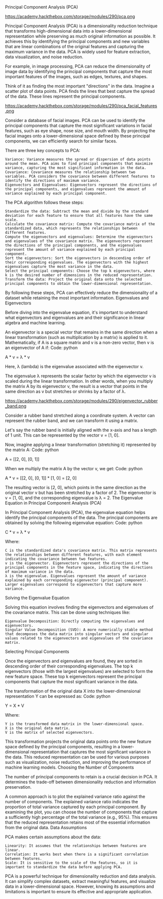 Principal Component Analysis (PCA)

https://academy.hackthebox.com/storage/modules/290/pca.png

Principal Component Analysis (PCA) is a dimensionality reduction technique that transforms high-dimensional data into a lower-dimensional representation while preserving as much original information as possible. It achieves this by identifying the principal components and new variables that are linear combinations of the original features and capturing the maximum variance in the data. PCA is widely used for feature extraction, data visualization, and noise reduction.

For example, in image processing, PCA can reduce the dimensionality of image data by identifying the principal components that capture the most important features of the images, such as edges, textures, and shapes.

Think of it as finding the most important "directions" in the data. Imagine a scatter plot of data points. PCA finds the lines that best capture the spread of the data. These lines represent the principal components.

https://academy.hackthebox.com/storage/modules/290/pca_facial_features.png

Consider a database of facial images. PCA can be used to identify the principal components that capture the most significant variations in facial features, such as eye shape, nose size, and mouth width. By projecting the facial images onto a lower-dimensional space defined by these principal components, we can efficiently search for similar faces.

There are three key concepts to PCA:

    Variance: Variance measures the spread or dispersion of data points around the mean. PCA aims to find principal components that maximize variance, capturing the most significant information in the data.
    Covariance: Covariance measures the relationship between two variables. PCA considers the covariance between different features to identify the directions of maximum variance.
    Eigenvectors and Eigenvalues: Eigenvectors represent the directions of the principal components, and eigenvalues represent the amount of variance explained by each principal component.

The PCA algorithm follows these steps:

    Standardize the data: Subtract the mean and divide by the standard deviation for each feature to ensure that all features have the same scale.
    Calculate the covariance matrix: Compute the covariance matrix of the standardized data, which represents the relationships between different features.
    Compute the eigenvectors and eigenvalues: Determine the eigenvectors and eigenvalues of the covariance matrix. The eigenvectors represent the directions of the principal components, and the eigenvalues represent the amount of variance explained by each principal component.
    Sort the eigenvectors: Sort the eigenvectors in descending order of their corresponding eigenvalues. The eigenvectors with the highest eigenvalues capture the most variance in the data.
    Select the principal components: Choose the top k eigenvectors, where k is the desired number of dimensions in the reduced representation.
    Transform the data: Project the original data onto the selected principal components to obtain the lower-dimensional representation.

By following these steps, PCA can effectively reduce the dimensionality of a dataset while retaining the most important information.
Eigenvalues and Eigenvectors

Before diving into the eigenvalue equation, it's important to understand what eigenvectors and eigenvalues are and their significance in linear algebra and machine learning.

An eigenvector is a special vector that remains in the same direction when a linear transformation (such as multiplication by a matrix) is applied to it. Mathematically, if A is a square matrix and v is a non-zero vector, then v is an eigenvector of A if:
Code: python

A * v = λ * v

Here, λ (lambda) is the eigenvalue associated with the eigenvector v.

The eigenvalue λ represents the scalar factor by which the eigenvector v is scaled during the linear transformation. In other words, when you multiply the matrix A by its eigenvector v, the result is a vector that points in the same direction as v but stretches or shrinks by a factor of λ.

https://academy.hackthebox.com/storage/modules/290/eigenvector_rubber_band.png

Consider a rubber band stretched along a coordinate system. A vector can represent the rubber band, and we can transform it using a matrix.

Let's say the rubber band is initially aligned with the x-axis and has a length of 1 unit. This can be represented by the vector v = [1, 0].

Now, imagine applying a linear transformation (stretching it) represented by the matrix A:
Code: python

A = [[2, 0],
     [0, 1]]

When we multiply the matrix A by the vector v, we get:
Code: python

A * v = [[2, 0],
         [0, 1]] * [1, 0] = [2, 0]

The resulting vector is [2, 0], which points in the same direction as the original vector v but has been stretched by a factor of 2. The eigenvector is v = [1, 0], and the corresponding eigenvalue is λ = 2.
The Eigenvalue Equation in Principal Component Analysis (PCA)

In Principal Component Analysis (PCA), the eigenvalue equation helps identify the principal components of the data. The principal components are obtained by solving the following eigenvalue equation:
Code: python

C * v = λ * v

Where:

    C is the standardized data's covariance matrix. This matrix represents the relationships between different features, with each element indicating the covariance between two features.
    v is the eigenvector. Eigenvectors represent the directions of the principal components in the feature space, indicating the directions of maximum variance in the data.
    λ is the eigenvalue. Eigenvalues represent the amount of variance explained by each corresponding eigenvector (principal component). Larger eigenvalues correspond to eigenvectors that capture more variance.

Solving the Eigenvalue Equation

Solving this equation involves finding the eigenvectors and eigenvalues of the covariance matrix. This can be done using techniques like:

    Eigenvalue Decomposition: Directly computing the eigenvalues and eigenvectors.
    Singular Value Decomposition (SVD): A more numerically stable method that decomposes the data matrix into singular vectors and singular values related to the eigenvectors and eigenvalues of the covariance matrix.

Selecting Principal Components

Once the eigenvectors and eigenvalues are found, they are sorted in descending order of their corresponding eigenvalues. The top k eigenvectors (those with the largest eigenvalues) are selected to form the new feature space. These top k eigenvectors represent the principal components that capture the most significant variance in the data.

The transformation of the original data X into the lower-dimensional representation Y can be expressed as:
Code: python

Y = X * V

Where:

    Y is the transformed data matrix in the lower-dimensional space.
    X is the original data matrix.
    V is the matrix of selected eigenvectors.

This transformation projects the original data points onto the new feature space defined by the principal components, resulting in a lower-dimensional representation that captures the most significant variance in the data. This reduced representation can be used for various purposes such as visualization, noise reduction, and improving the performance of machine learning models.
Choosing the Number of Components

The number of principal components to retain is a crucial decision in PCA. It determines the trade-off between dimensionality reduction and information preservation.

A common approach is to plot the explained variance ratio against the number of components. The explained variance ratio indicates the proportion of total variance captured by each principal component. By examining the plot, you can choose the number of components that capture a sufficiently high percentage of the total variance (e.g., 95%). This ensures that the reduced representation retains most of the essential information from the original data.
Data Assumptions

PCA makes certain assumptions about the data:

    Linearity: It assumes that the relationships between features are linear.
    Correlation: It works best when there is a significant correlation between features.
    Scale: It is sensitive to the scale of the features, so it is important to standardize the data before applying PCA.

PCA is a powerful technique for dimensionality reduction and data analysis. It can simplify complex datasets, extract meaningful features, and visualize data in a lower-dimensional space. However, knowing its assumptions and limitations is important to ensure its effective and appropriate application.



